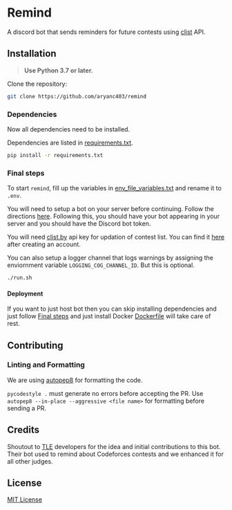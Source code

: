 # Remind

A discord bot that sends reminders for future contests using [clist](https://clist.by/) API.

## Installation

> **Use Python 3.7 or later.**

Clone the repository:

```bash
git clone https://github.com/aryanc403/remind
```

### Dependencies

Now all dependencies need to be installed.

Dependencies are listed in [requirements.txt](requirements.txt).

```bash
pip install -r requirements.txt
```

### Final steps

To start `remind`, fill up the variables in [env_file_variables.txt](env_file_variables.txt) and rename it to `.env`.

You will need to setup a bot on your server before continuing. Follow the directions [here](https://github.com/reactiflux/discord-irc/wiki/Creating-a-discord-bot-&-getting-a-token). Following this, you should have your bot appearing in your server and you should have the Discord bot token.

You will need [clist.by](https://clist.by/) api key for updation of contest list. You can find it [here](https://clist.by/api/v1/doc/) after creating an account.

You can also setup a logger channel that logs warnings by assigning the enviornment variable `LOGGING_COG_CHANNEL_ID`. But this is optional.

```bash
./run.sh
```

#### Deployment

If you want to just host bot then you can skip installing dependencies and just follow [Final steps](#Final-steps) and just install Docker [Dockerfile](Dockerfile) will take care of rest.

## Contributing

### Linting and Formatting

We are using [autopep8](https://github.com/hhatto/autopep8) for formatting the code.

`pycodestyle .` must generate no errors before accepting the PR.
Use `autopep8 --in-place --aggressive <file name>` for formatting before sending a PR.

## Credits

Shoutout to [TLE](https://github.com/cheran-senthil/TLE) developers for the idea and initial contributions to this bot.
Their bot used to remind about Codeforces contests and we enhanced it for all other judges.

## License

[MIT License](https://github.com/aryanc403/remind/blob/master/LICENSE)
